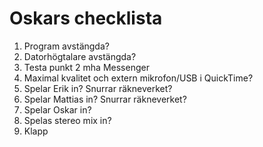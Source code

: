 # Oskars checklista

1. Program avstängda?
2. Datorhögtalare avstängda?
3. Testa punkt 2 mha Messenger
4. Maximal kvalitet och extern mikrofon/USB i QuickTime?
5. Spelar Erik in? Snurrar räkneverket?
6. Spelar Mattias in? Snurrar räkneverket?
7. Spelar Oskar in?
8. Spelas stereo mix in?
9. Klapp
